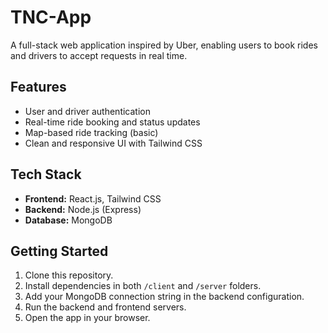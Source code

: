# TNC-App

A full-stack web application inspired by Uber, enabling users to book rides and drivers to accept requests in real time.

## Features

- User and driver authentication
- Real-time ride booking and status updates
- Map-based ride tracking (basic)
- Clean and responsive UI with Tailwind CSS

## Tech Stack

- **Frontend:** React.js, Tailwind CSS
- **Backend:** Node.js (Express)
- **Database:** MongoDB

## Getting Started

1. Clone this repository.
2. Install dependencies in both `/client` and `/server` folders.
3. Add your MongoDB connection string in the backend configuration.
4. Run the backend and frontend servers.
5. Open the app in your browser.

